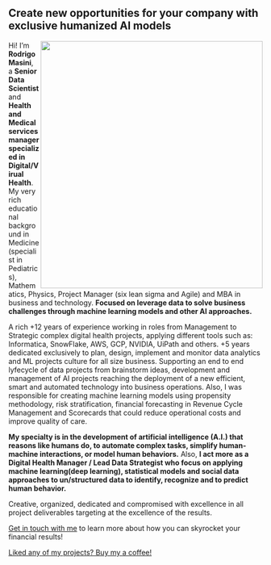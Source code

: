 ## Create new opportunities for your company with exclusive humanized AI models


<img align='right' src="https://www.cumanagement.com/sites/default/files/2018-09/AI-human-heads.jpg" width="440" height="490">


Hi! I’m **Rodrigo Masini**, a **Senior Data Scientist** and **Health and Medical services manager specialized in Digital/Virual Health**.
My very rich educational background in Medicine (specialist in Pediatrics), Mathematics, Physics, Project Manager (six lean sigma and Agile) and MBA in business and technology.
**Focused on leverage data to solve business challenges through machine learning models and other AI approaches.**

A rich +12 years of experience working in roles from Management to Strategic complex digital health projects, applying different tools such as: Informatica, SnowFlake, AWS, GCP, NVIDIA, UiPath and others.
+5 years dedicated exclusively to plan, design, implement and monitor data analytics and ML projects culture for all size business. Supporting an end to end lyfecycle of data projects from brainstorm ideas, development and management of AI projects reaching the deployment of a new efficient, smart and automated technology into business operations. Also, I was responsible for creating machine learning models using propensity methodology, risk stratification, financial forecasting in Revenue Cycle Management and Scorecards that could reduce operational costs and improve quality of care.

**My specialty is in the development of artificial intelligence (A.I.) that reasons like humans do, to automate complex tasks, simplify human-machine interactions, or model human behaviors.** Also, **I act more as a Digital Health Manager / Lead Data Strategist who focus on applying machine learning(deep learning), statistical models and social data approaches to un/structured data to identify, recognize and to predict human behavior.**

Creative, organized, dedicated and compromised with excellence in all project deliverables targeting at the excellence of the results.


[Get in touch with me](mailto:rmasiniexpert@gmail.com) to learn more about how you can skyrocket your financial results!

<a href="https://www.buymeacoff.ee/rmasini">Liked any of my projects? Buy my a coffee!</a>

